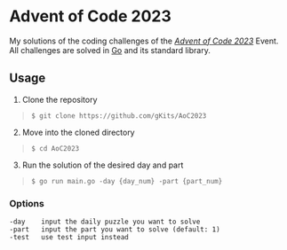 # Advent of Code 2023

My solutions of the coding challenges of the [*Advent of Code 2023*](https://adventofcode.com)
Event. All challenges are solved in [Go](https://go.dev) and its standard library.

## Usage

1. Clone the repository
> `$ git clone https://github.com/gKits/AoC2023`

2. Move into the cloned directory
> `$ cd AoC2023`

3. Run the solution of the desired day and part
> `$ go run main.go -day {day_num} -part {part_num}`

### Options

```
-day    input the daily puzzle you want to solve
-part   input the part you want to solve (default: 1)
-test   use test input instead
```
